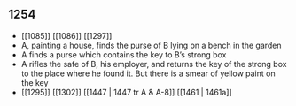 ## 1254
- [[1085]] [[1086]] [[1297]] 
- A, painting a house, finds the purse of B lying on a bench in the garden
- A finds a purse which contains the key to B’s strong box
- A rifles the safe of B, his employer, and returns the key of the strong box to the place where he found it. But there is a smear of yellow paint on the key
- [[1295]] [[1302]] [[1447 | 1447 tr A &amp; A-8]] [[1461 | 1461a]] 

